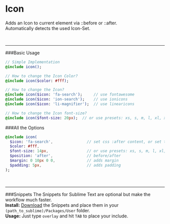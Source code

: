 # Icon
Adds an Icon to current element via ::before or ::after.<br>
Automatically detects the used Icon-Set.

<br><hr>
###Basic Usage

```sass
// Simple Implementation
@include icon();

// How to change the Icon Color?
@include icon($color: #fff);

// How to change the Icon?
@include icon($icon: 'fa-search');     // use fontawesome
@include icon($icon: 'ion-search');    // use ionicons
@include icon($icon: 'li-magnifier');  // use linearicons

// How to change the Icon font-size?
@include icon($font-size: 20px);  // or use presets: xs, s, m, l, xl, xxl
```

###All the Options

```sass
@include icon(
  $icon: 'fa-search',               // set css :after content, or set to 'false' for no icon
  $color: #fff,
  $font-size: 14px,                 // or use presets: xs, s, m, l, xl, xxl
  $position: 'after',               // before/after
  $margin: 0 10px 0 0,              // adds margin
  $padding: 5px,               		// adds padding
); 
```


<br><hr>
###Snippets
The Snippets for Sublime Text are optional but make the workflow much faster. <br>
**Install:** [Download](https://dl.dropboxusercontent.com/u/7534528/HFC/Relay/snippets.zip) the Snippets and place them in your `(path_to_sublime)/Packages/User` folder.<br>
**Usage:** Just type `overlay` and hit `TAB` to place your include.